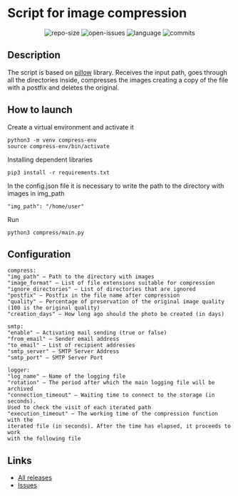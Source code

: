 # Script for image compression

<p align="center">
<img src="https://img.shields.io/github/repo-size/SSA1MON/compress-img?label=size" alt="repo-size">
<img src="https://img.shields.io/github/v/release/SSA1MON/compress-img" alt="open-issues">
<img src="https://img.shields.io/github/languages/top/SSA1MON/compress-img" alt="language">
<img src="https://img.shields.io/github/last-commit/SSA1MON/compress-img" alt="commits">
</p>

## Description
The script is based on [pillow](https://github.com/python-pillow/Pillow) library. 
Receives the input path, goes through all the directories inside, compresses the images
creating a copy of the file with a postfix and deletes the original.

## How to launch
Create a virtual environment and activate it
```
python3 -m venv compress-env
source compress-env/bin/activate
```
Installing dependent libraries
```
pip3 install -r requirements.txt
```
In the config.json file it is necessary to write the path to the directory with images 
in img_path
```
"img_path": "/home/user"
```
Run
```
python3 compress/main.py
```

## Configuration
```
compress:
"img_path" — Path to the directory with images
"image_format" — List of file extensions suitable for compression
"ignore_directories" — List of directories that are ignored
"postfix" — Postfix in the file name after compression
"quality" — Percentage of preservation of the original image quality
(100 is the original quality)
"creation_days" — How long ago should the photo be created (in days)

smtp:
"enable" — Activating mail sending (true or false)
"from_email" — Sender email address
"to_email" — List of recipient addresses
"smtp_server" — SMTP Server Address
"smtp_port" — SMTP Server Port

logger:
"log_name" — Name of the logging file
"rotation" — The period after which the main logging file will be archived
"connection_timeout" — Waiting time to connect to the storage (in seconds).
Used to check the visit of each iterated path
"execution_timeout" — The working time of the compression function with the
iterated file (in seconds). After the time has elapsed, it proceeds to work 
with the following file
```

## Links
* [All releases](https://github.com/SSA1MON/compress-img/releases)
* [Issues](https://github.com/SSA1MON/compress-img/issues?q=is%3Aissue+is%3Aclosed)